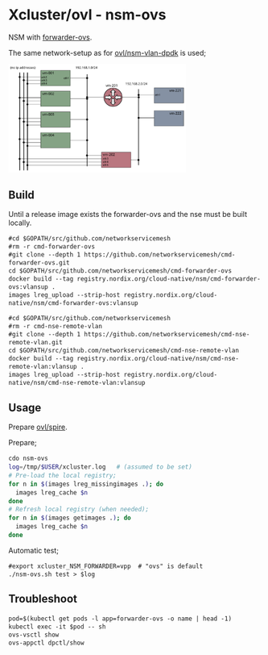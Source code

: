 # Xcluster/ovl - nsm-ovs

NSM with [forwarder-ovs](https://github.com/networkservicemesh/cmd-forwarder-ovs).

The same network-setup as for [ovl/nsm-vlan-dpdk](../nsm-vlan-dpdk) is used;

<img src="../nsm-vlan-dpdk/multilan.svg" alt="NSM network-topology" width="70%" />


## Build

Until a release image exists the forwarder-ovs and the nse must be
built locally.

```
#cd $GOPATH/src/github.com/networkservicemesh
#rm -r cmd-forwarder-ovs
#git clone --depth 1 https://github.com/networkservicemesh/cmd-forwarder-ovs.git
cd $GOPATH/src/github.com/networkservicemesh/cmd-forwarder-ovs
docker build --tag registry.nordix.org/cloud-native/nsm/cmd-forwarder-ovs:vlansup .
images lreg_upload --strip-host registry.nordix.org/cloud-native/nsm/cmd-forwarder-ovs:vlansup
```

```
#cd $GOPATH/src/github.com/networkservicemesh
#rm -r cmd-nse-remote-vlan
#git clone --depth 1 https://github.com/networkservicemesh/cmd-nse-remote-vlan.git
cd $GOPATH/src/github.com/networkservicemesh/cmd-nse-remote-vlan
docker build --tag registry.nordix.org/cloud-native/nsm/cmd-nse-remote-vlan:vlansup .
images lreg_upload --strip-host registry.nordix.org/cloud-native/nsm/cmd-nse-remote-vlan:vlansup
```




## Usage

Prepare [ovl/spire](https://github.com/Nordix/xcluster/tree/master/ovl/spire).

Prepare;
```bash
cdo nsm-ovs
log=/tmp/$USER/xcluster.log   # (assumed to be set)
# Pre-load the local registry;
for n in $(images lreg_missingimages .); do
  images lreg_cache $n
done
# Refresh local registry (when needed);
for n in $(images getimages .); do
  images lreg_cache $n
done
```

Automatic test;
```
#export xcluster_NSM_FORWARDER=vpp  # "ovs" is default
./nsm-ovs.sh test > $log
```


## Troubleshoot

```
pod=$(kubectl get pods -l app=forwarder-ovs -o name | head -1)
kubectl exec -it $pod -- sh
ovs-vsctl show
ovs-appctl dpctl/show
```

